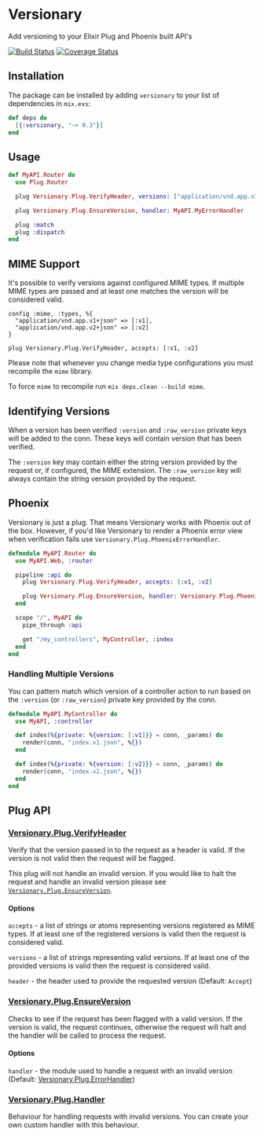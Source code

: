 # Versionary

Add versioning to your Elixir Plug and Phoenix built API's

[![Build Status](https://travis-ci.org/sticksnleaves/versionary.svg?branch=master)](https://travis-ci.org/sticksnleaves/versionary)
[![Coverage Status](https://coveralls.io/repos/github/sticksnleaves/versionary/badge.svg?branch=master)](https://coveralls.io/github/sticksnleaves/versionary?branch=master)

## Installation

The package can be installed by adding `versionary` to your list of dependencies
in `mix.exs`:

```elixir
def deps do
  [{:versionary, "~> 0.3"}]
end
```

## Usage

```elixir
def MyAPI.Router do
  use Plug.Router

  plug Versionary.Plug.VerifyHeader, versions: ["application/vnd.app.v1+json"]

  plug Versionary.Plug.EnsureVersion, handler: MyAPI.MyErrorHandler

  plug :match
  plug :dispatch
end
```

## MIME Support

It's possible to verify versions against configured MIME types. If multiple MIME
types are passed and at least one matches the version will be considered valid.

```
config :mime, :types, %{
  "application/vnd.app.v1+json" => [:v1],
  "application/vnd.app.v2+json" => [:v2]
}
```

```
plug Versionary.Plug.VerifyHeader, accepts: [:v1, :v2]
```

Please note that whenever you change media type configurations you must
recompile the `mime` library.

To force `mime` to recompile run `mix deps.clean --build mime`.

## Identifying Versions

When a version has been verified `:version` and `:raw_version` private keys will
be added to the conn. These keys will contain version that has been verified.

The `:version` key may contain either the string version provided by the
request or, if configured, the MIME extension. The `:raw_version` key will
always contain the string version provided by the request.

## Phoenix

Versionary is just a plug. That means Versionary works with Phoenix out of the
box. However, if you'd like Versionary to render a Phoenix error view when
verification fails use `Versionary.Plug.PhoenixErrorHandler`.

```elixir
defmodule MyAPI.Router do
  use MyAPI.Web, :router

  pipeline :api do
    plug Versionary.Plug.VerifyHeader, accepts: [:v1, :v2]

    plug Versionary.Plug.EnsureVersion, handler: Versionary.Plug.PhoenixErrorHandler
  end

  scope "/", MyAPI do
    pipe_through :api

    get "/my_controllers", MyController, :index
  end
end
```

### Handling Multiple Versions

You can pattern match which version of a controller action to run based on the
`:version` (or `:raw_version`) private key provided by the conn.

```elixir
defmodule MyAPI.MyController do
  use MyAPI, :controller

  def index(%{private: %{version: [:v1]}} = conn, _params) do
    render(conn, "index.v1.json", %{})
  end

  def index(%{private: %{version: [:v2]}} = conn, _params) do
    render(conn, "index.v2.json", %{})
  end
end
```

## Plug API

### [Versionary.Plug.VerifyHeader](https://hexdocs.pm/versionary/Versionary.Plug.VerifyHeader.html)

Verify that the version passed in to the request as a header is valid. If the
version is not valid then the request will be flagged.

This plug will not handle an invalid version. If you would like to halt the
request and handle an invalid version please see
[`Versionary.Plug.EnsureVersion`](https://hexdocs.pm/versionary/Versionary.Plug.EnsureVersion.html).

#### Options

`accepts` - a list of strings or atoms representing versions registered as
MIME types. If at least one of the registered versions is valid then the
request is considered valid.

`versions` - a list of strings representing valid versions. If at least one of
the provided versions is valid then the request is considered valid.

`header` - the header used to provide the requested version (Default: `Accept`)

### [Versionary.Plug.EnsureVersion](https://hexdocs.pm/versionary/Versionary.Plug.EnsureVersion.html)

Checks to see if the request has been flagged with a valid version. If the
version is valid, the request continues, otherwise the request will halt and the
handler will be called to process the request.

#### Options

`handler` - the module used to handle a request with an invalid version
(Default: [Versionary.Plug.ErrorHandler](https://hexdocs.pm/versionary/Versionary.Plug.ErrorHandler.html))

### [Versionary.Plug.Handler](https://hexdocs.pm/versionary/Versionary.Plug.Handler.html)

Behaviour for handling requests with invalid versions. You can create your own
custom handler with this behaviour.
